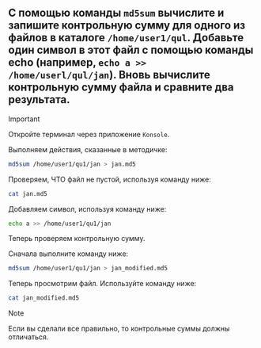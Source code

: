## С помощью команды `md5sum` вычислите и запишите контрольную сумму для одного из файлов в каталоге `/home/user1/qul`. Добавьте один символ в этот файл с помощью команды echo (например, `echo a >> /home/userl/qul/jan`). Вновь вычислите контрольную сумму файла и сравните два результата.

> [!IMPORTANT]
> Откройте терминал через приложение `Konsole`. 

Выполняем действия, сказанные в методичке: 

```bash
md5sum /home/user1/qu1/jan > jan.md5
```

Проверяем, ЧТО файл не пустой, используя команду ниже:

```bash
cat jan.md5
```

Добавляем символ, используя команду ниже:

```bash
echo a >> /home/user1/qu1/jan
```

Теперь проверяем контрольную сумму. 

Сначала выполните команду ниже: 

```bash
md5sum /home/user1/qu1/jan > jan_modified.md5
```

Теперь просмотрим файл. Используйте команду ниже: 

```bash
cat jan_modified.md5
```

> [!NOTE]
> Если вы сделали все правильно, то контрольные суммы должны отличаться. 
